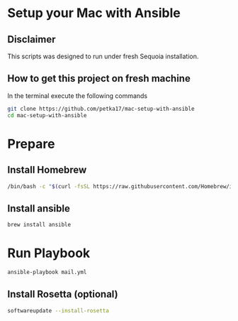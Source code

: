 
# Setup your Mac with Ansible

## Disclaimer

This scripts was designed to run under fresh Sequoia installation.

## How to get this project on fresh machine

In the terminal execute the following commands

```sh
git clone https://github.com/petka17/mac-setup-with-ansible
cd mac-setup-with-ansible
```

# Prepare

## Install Homebrew

```sh
/bin/bash -c "$(curl -fsSL https://raw.githubusercontent.com/Homebrew/install/HEAD/install.sh)"
```

## Install ansible

```sh
brew install ansible
```

# Run Playbook

```sh
ansible-playbook mail.yml
```

## Install Rosetta (optional)

```sh
softwareupdate --install-rosetta
```
